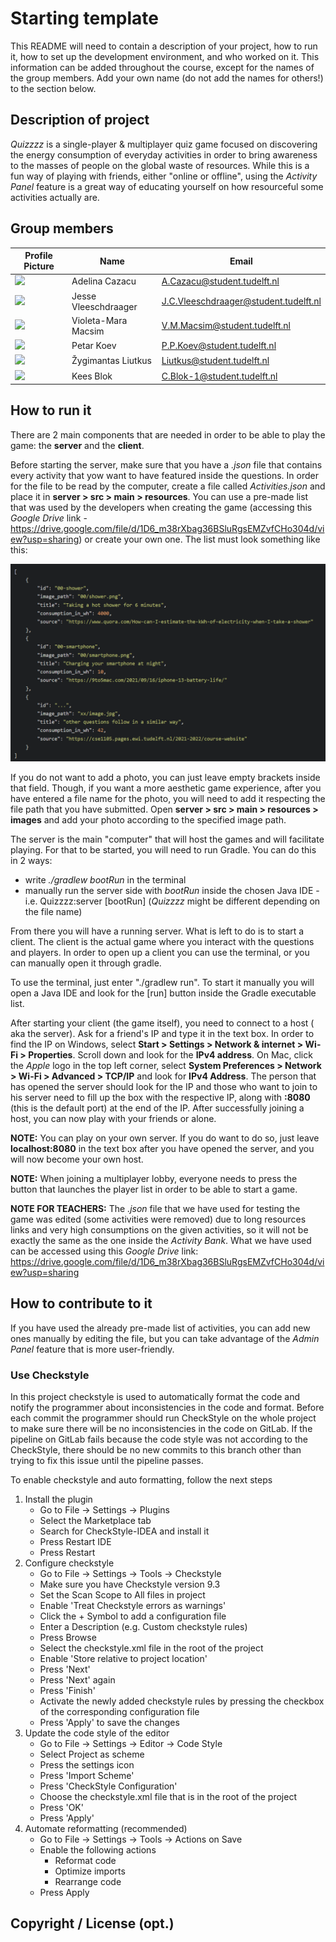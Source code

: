 # Starting template

This README will need to contain a description of your project, how to run it, how to set up the development
environment, and who worked on it. This information can be added throughout the course, except for the names of the
group members. Add your own name (do not add the names for others!) to the section below.

## Description of project

*Quizzzz* is a single-player & multiplayer quiz game focused on discovering the energy consumption of everyday
activities in order to bring awareness to the masses of people on the global waste of resources. While this is a fun way
of playing with friends, either "online or offline", using the *Activity Panel* feature is a great way of educating
yourself on how resourceful some activities actually are.

## Group members

| Profile Picture | Name | Email |
|---|---|---|
| ![](https://gitlab.ewi.tudelft.nl/uploads/-/system/user/avatar/4753/avatar.png?width=400) | Adelina Cazacu | A.Cazacu@student.tudelft.nl |
| ![](https://gitlab.ewi.tudelft.nl/uploads/-/system/user/avatar/4979/avatar.png?width=400) | Jesse Vleeschdraager | J.C.Vleeschdraager@student.tudelft.nl |
| ![](https://gitlab.ewi.tudelft.nl/uploads/-/system/user/avatar/4754/avatar.png?width=400) | Violeta-Mara Macsim | V.M.Macsim@student.tudelft.nl |
| ![](https://gitlab.ewi.tudelft.nl/uploads/-/system/user/avatar/4874/avatar.png?width=400)|Petar Koev| P.P.Koev@student.tudelft.nl|
| ![](https://en.gravatar.com/userimage/217262152/bc8d73f5a40430a7b47976564f0ee1a7.jpg?size=200) | Žygimantas Liutkus | Liutkus@student.tudelft.nl |
| ![](https://s.gravatar.com/avatar/3862bbbbfb42cf1f778a2c0e23bb187f?s=200) | Kees Blok | C.Blok-1@student.tudelft.nl |

## How to run it

There are 2 main components that are needed in order to be able to play the game: the **server** and the **client**.

Before starting the server, make sure that you have a *.json* file that contains every activity that yow want to have
featured inside the questions. In order for the file to be read by the computer, create a file called *Activities.json*
and place it in  **server > src > main > resources**. You can use a pre-made list that was used by the developers when
creating the game (accessing this *Google Drive* link - 
https://drive.google.com/file/d/1D6_m38rXbag36BSluRgsEMZvfCHo304d/view?usp=sharing) or create your own one. The list must
look something like this:

![img_1.png](img_1.png)

If you do not want to add a photo, you can just leave empty brackets inside that field. Though, if you want a more
aesthetic game experience, after you have entered a file name for the photo, you will need to add it respecting the file
path that you have submitted. Open **server > src > main > resources > images** and add your photo according to the
specified image path.

The server is the main "computer" that will host the games and will facilitate playing. For that to be started, you will
need to run Gradle. You can do this in 2 ways:

- write *./gradlew bootRun* in the terminal
- manually run the server side with *bootRun* inside the chosen Java IDE - i.e. Quizzzz:server [bootRun] (*Quizzzz*
  might be different depending on the file name)

From there you will have a running server. What is left to do is to start a client. The client is the actual game where
you interact with the questions and players. In order to open up a client you can use the terminal, or you can manually
open it through gradle.

To use the terminal, just enter "./gradlew run". To start it manually you will open a Java IDE and look for the [run]
button inside the Gradle executable list.

After starting your client (the game itself), you need to connect to a host (
aka the server). Ask for a friend's IP and type it in the text box. In order to find the IP on Windows, select **Start >
Settings > Network & internet > Wi-Fi >
Properties**. Scroll down and look for the **IPv4 address**. On Mac, click the *Apple* logo in the top left corner,
select **System Preferences > Network > Wi-Fi > Advanced > TCP/IP** and look for **IPv4 Address**. The person that has
opened the server should look for the IP and those who want to join to his server need to fill up the box with the
respective IP, along with **:8080** (this is the default port) at the end of the IP. After successfully joining a host,
you can now play with your friends or alone.

**NOTE:** You can play on your own server. If you do want to do so, just leave **localhost:8080** in the text box after
you have opened the server, and you will now become your own host.

**NOTE:** When joining a multiplayer lobby, everyone needs to press the button that launches the player list in order to
be able to start a game.

**NOTE FOR TEACHERS:** The *.json* file that we have used for testing the game was edited (some activities were removed)
due to long resources links and very high consumptions on the given activities, so it will not be exactly the same as
the one inside the *Activity Bank*. What we have used can be accessed using this *Google Drive*
link: https://drive.google.com/file/d/1D6_m38rXbag36BSluRgsEMZvfCHo304d/view?usp=sharing

## How to contribute to it

If you have used the already pre-made list of activities, you can add new ones manually by editing the file, but you can
take advantage of the *Admin Panel* feature that is more user-friendly.

### Use Checkstyle

In this project checkstyle is used to automatically format the code and notify the programmer about inconsistencies in
the code and format. Before each commit the programmer should run CheckStyle on the whole project to make sure there
will be no inconsistencies in the code on GitLab. If the pipeline on GitLab fails because the code style was not
according to the CheckStyle, there should be no new commits to this branch other than trying to fix this issue until the
pipeline passes.

To enable checkstyle and auto formatting, follow the next steps

1. Install the plugin
    - Go to File -> Settings -> Plugins
    - Select the Marketplace tab
    - Search for CheckStyle-IDEA and install it
    - Press Restart IDE
    - Press Restart
2. Configure checkstyle
    - Go to File -> Settings -> Tools -> Checkstyle
    - Make sure you have Checkstyle version 9.3
    - Set the Scan Scope to All files in project
    - Enable 'Treat Checkstyle errors as warnings'
    - Click the + Symbol to add a configuration file
    - Enter a Description (e.g. Custom checkstyle rules)
    - Press Browse
    - Select the checkstyle.xml file in the root of the project
    - Enable 'Store relative to project location'
    - Press 'Next'
    - Press 'Next' again
    - Press 'Finish'
    - Activate the newly added checkstyle rules by pressing the checkbox of the corresponding configuration file
    - Press 'Apply' to save the changes
3. Update the code style of the editor
    - Go to File -> Settings -> Editor -> Code Style
    - Select Project as scheme
    - Press the settings icon
    - Press 'Import Scheme'
    - Press 'CheckStyle Configuration'
    - Choose the checkstyle.xml file that is in the root of the project
    - Press 'OK'
    - Press 'Apply'
4. Automate reformatting (recommended)
    - Go to File -> Settings -> Tools -> Actions on Save
    - Enable the following actions
        - Reformat code
        - Optimize imports
        - Rearrange code
    - Press Apply

## Copyright / License (opt.)
